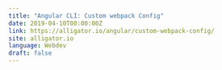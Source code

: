 ```yaml
---
title: "Angular CLI: Custom webpack Config"
date: 2019-04-10T00:00:00Z
link: https://alligator.io/angular/custom-webpack-config/
site: alligator.io
language: Webdev
draft: false
---
```

